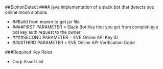 ##SiphonDetect
###A java implementation of a slack bot that detects eve online moon siphons
+ ##Build from maven to get jar file
+ ####FIRST PARAMETER = Slack Bot Key that you get from completing a bot key auth request to the owner
+ ####SECOND PARAMETER = EVE Online API Key ID
+ ####THIRD PARAMETER = EVE Online API Verification Code

###Required Key Roles
+ Corp Asset List

